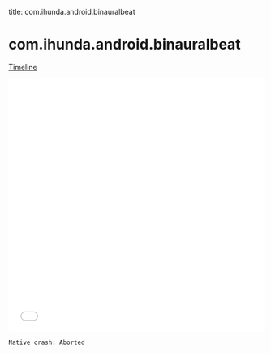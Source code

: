title: com.ihunda.android.binauralbeat

# com.ihunda.android.binauralbeat

[Timeline](./vis-timeline.html)

<iframe src="./vis-timeline.html" width="100%" height="500px" style="border:none;"></iframe>

```
Native crash: Aborted
```



